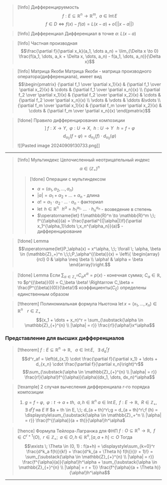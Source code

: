 >[!info] Дифференцируемость
>$$f : E \subseteq \mathbb{R}^n \rightarrow \mathbb{R}^m,\;\; a \in \operatorname{Int}E$$
>$$f \in D \Leftrightarrow f(x) - f(a) = L(x - a) + o(||x-a||)$$

>[!info] Дифференциал
>Дифференциал в точке $a$: $L(x - a)$

>[!info] Частная производная
>$$\frac{\partial f}{\partial x_k}(a_1, \dots a_n) = \lim_{\Delta x \to 0} \frac{f(a_1, \dots, a_k + \Delta x, \dots, a_n) - f(a_1, \dots, a_n)}{\Delta x}$$

>[!info] Матрица Якоби
>Матрица Якоби - матрица производного оператора(дифференциала), имеет вид
>$$\begin{pmatrix}
{\partial f_1 \over \partial x_1}(x) & {\partial f_1 \over \partial x_2}(x) & \cdots & {\partial f_1 \over \partial x_n}(x) \\
{\partial f_2 \over \partial x_1}(x) & {\partial f_2 \over \partial x_2}(x) & \cdots & {\partial f_2 \over \partial x_n}(x) \\
\vdots & \vdots & \ddots &\vdots \\
{\partial f_m \over \partial x_1}(x) & {\partial f_m \over \partial x_2}(x) & \cdots & {\partial f_m \over \partial x_n}(x)
\end{pmatrix}$$

>[!done] Правило дифференцирования композиции
>$$] \; f: X \to Y, \;\; \varphi : U \to X, \;\; h : U \to Y\;\;\;h = f \circ \varphi$$
>$$d_{u_0}(f\circ\varphi) = d_{x_0}(f) \cdot d_{u_0}(\varphi)$$
>![[Pasted image 20240909130733.png]]

---
>[!info] Мультиндекс
>Целочисленный неотрицательный индекс
>$$\alpha \in (\mathbb{Z}_+)^n$$
>>[!done] Операции с мультиндексом
>>- $\alpha = (\alpha_1, \alpha_2, \dots, \alpha_n)$
>>- $|\alpha| = \alpha_1 + \alpha_2 + \dots + \alpha_n$ - длина
>>- $\alpha! = \alpha_1 \cdot \alpha_2 \cdot \dots \;\cdot \;\alpha_n$ - факториал
>>- $\operatorname{let} \; h \in \mathbb{R}^n \;\;\; h^{\alpha} = h_1^{\alpha_1}  \cdot \; \dots \; \cdot h_n^{\alpha_n}$ - возведение в степень
>>- $\operatorname{let} f:\mathbb{R}^n \to \mathbb{R}^m \;\; f^{(\alpha)}(a) = \frac{\partial^{(|\alpha|)}f}{\partial x_1^{\alpha_1}\dots \;x_n^{\alpha_n}}(a)$ - дифференцирование

>[!done] Lemma
>$$\operatorname{let}P_\alpha(x) = x^\alpha, \;\; \forall \; \alpha, \beta \in (\mathbb{Z}_+)^n \;\;\;P_\alpha^{(\beta)}(x) = \left\{ \begin{array}{rcl} 0 & \alpha \neq \beta \\ \alpha! & \alpha = \beta \end{array}\right.$$

>[!done] Lemma
>Если $\displaystyle\sum_{\alpha \in \mathbb{Z}_+^n} C_\alpha x^\alpha = p(x)$ - конечная сумма; $C_\alpha \in \mathbb{R}$, то $p^{(\beta)}(0) = C_\beta \beta! \Rightarrow C_\beta = \frac{P^{(\beta)}(0)}{\beta!}$ коэффициенты$(C_\xi)$ определены единственным образом

>[!theorem] Полиномиальная формула Ньютона
>$\operatorname{let} x = (x_1, \dots, x_n) \in \mathbb{R}^n\;\;\;\; r \in \mathbb{Z}_+$
>$$(x_1 + \dots + x_n)^r = \sum_{\substack{\alpha \in \mathbb{Z}_{+}^{n} \\ |\alpha| = r}} \frac{r!}{\alpha!}x^\alpha$$

### Представление для высших дифференциалов
>[!theorem] 
>$f:E\subseteq\mathbb{R}^n\to\mathbb{R}, \;\;\; a \in \operatorname{Int}E, \;\;\; \exists \; d^r_af$
>$$d^r_af = \left(d_{x_1} \cdot \frac{\partial f}{\partial x_1} + \dots + d_{x_n} \cdot \frac{\partial f}{\partial x_n}\right)^r$$
>$$\sum_{\substack{\alpha \in \mathbb{Z}_{+}^{n} \\ |\alpha| = r}} \frac{r!}{\alpha!}f^{(\alpha)}(\alpha)(dx_1, \dots, dx_n)^\alpha$$

>[!example] 2 случая вычесления дифференциала $r$-го порядка композиции
>1. $g = f \circ \varphi, \;\; \varphi:t \to a  + th, \;\; a, h \in \mathbb{R}^n$
>$a \in \operatorname{Int} E, \;\; f:E\to\mathbb{R}, \;\; R \in \mathbb{Z}_+, \;\; \exists \; d^rf$ на $E$
>If $a + th \in E, \;\; d_{a + th}^r\;g = d_{a + th}^r\;f (h) = \displaystyle\sum_{\substack{\alpha \in \mathbb{Z}_+^n \\ |\alpha| = r}} \frac{f^{(\alpha)}(a + th)}{\alpha!}h^\alpha$


>[!hence] Формула Тейлора-Лагранжа для ФНП
>$f: O \subseteq \mathbb{R}^n \to  \mathbb{R}, \;\; f \in C^{r + 1}(O), \;\; r \in \mathbb{Z}_+; \;\; a \in O, h \in \mathbb{R}^n, [a, a+h] \subset O$ Тогда 
>	$$\exists \; \Theta \in (0, 1) : f(a+h) = \displaystyle\sum_{k=0}^r \frac{d^k_a f(h)}{k!} + \frac{d^k_{a + \Theta h} f(h)}{(r + 1)!} = \sum_{\substack{\alpha \in \mathbb{Z}_{+}^{n} \\ |\alpha| = r}} \frac{f^{\alpha}(a)}{\alpha!}h^\alpha + \sum_{\substack{\alpha \in \mathbb{Z}_{+}^{n} \\ |\alpha| = r + 1}} \frac{f^{\alpha}(a + \Theta h)}{\alpha!}h^\alpha$$

---
 